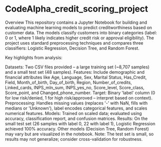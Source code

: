 # CodeAlpha_credit_scoring_project

Overview
This repository contains a Jupyter Notebook for building and evaluating machine learning models to predict creditworthiness based on customer data. The models classify customers into binary categories (label: 0 or 1, where 1 likely indicates higher credit risk or approval eligibility). The project uses standard preprocessing techniques and compares three classifiers: Logistic Regression, Decision Tree, and Random Forest.

Key highlights from analysis:

Datasets: Two CSV files provided – a large training set (~8,707 samples) and a small test set (48 samples).
Features: Include demographic and financial attributes like Age, Language, Sex, Marital Status, Has_Credit, Field, Month_of_birth, Day_of_birth, Region, Number_of_credits, Linked_cards, INPS_mln_sum, INPS_yes_no, Score_level, Score_class, Score_point, and Changed_phone_number.
Target: Binary 'label' column (0 for low risk/denied, 1 for high risk/approved – interpret based on context).
Preprocessing: Handles missing values (replaces '-' with NaN, fills with medians or 'Unknown'), label encodes categorical features, and scales numerical features.
Models: Trained on scaled data; evaluated using accuracy, classification report, and confusion matrices.
Results: On the small test set (26 samples with label 0, 22 with label 1), Logistic Regression achieved 100% accuracy. Other models (Decision Tree, Random Forest) may vary but are visualized in the notebook. Note: The test set is small, so results may not generalize; consider cross-validation for robustness.
